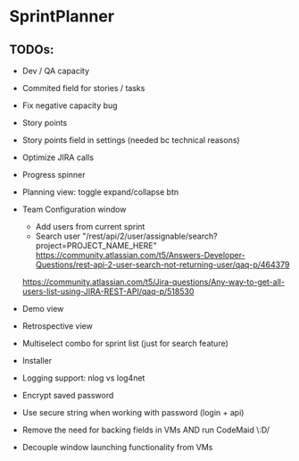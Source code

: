 # SprintPlanner
## TODOs:
* Dev / QA capacity
* Commited field for stories / tasks
* Fix negative capacity bug
* Story points
* Story points field in settings (needed bc technical reasons)
* Optimize JIRA calls
* Progress spinner
* Planning view: toggle expand/collapse btn
* Team Configuration window 
  * Add users from current sprint
  * Search user 
  "/rest/api/2/user/assignable/search?project=PROJECT_NAME_HERE"
   https://community.atlassian.com/t5/Answers-Developer-Questions/rest-api-2-user-search-not-returning-user/qaq-p/464379

   https://community.atlassian.com/t5/Jira-questions/Any-way-to-get-all-users-list-using-JIRA-REST-API/qaq-p/518530

* Demo view
* Retrospective view
* Multiselect combo for sprint list (just for search feature)
* Installer
* Logging support: nlog vs log4net
* Encrypt saved password
* Use secure string when working with password (login + api)
* Remove the need for backing fields in VMs AND run CodeMaid \\:D/
* Decouple window launching functionality from VMs
